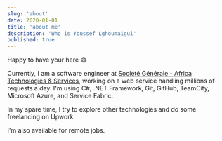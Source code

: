 ```yaml
---
slug: 'about'
date: 2020-01-01
title: 'about me'
description: 'Who is Youssef Lghoumaigui'
published: true
---
```


Happy to have your here 😅

Currently, I am a software engineer at [Société Générale - Africa Technologies & Services](https://africa-technologies-services.sgcib.com/), working on a web service handling millions of requests a day. I'm using C#, .NET Framework, Git, GitHub, TeamCity, Microsoft Azure, and Service Fabric.

In my spare time, I try to explore other technologies and do some freelancing on Upwork.

I'm also available for remote jobs.

